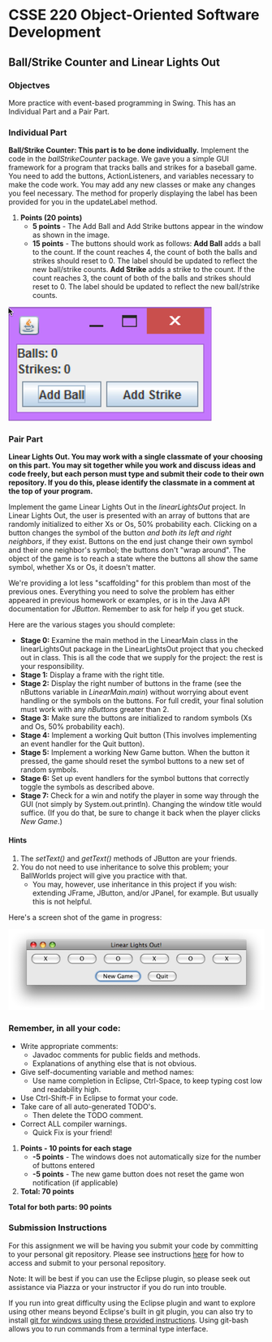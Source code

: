 # CSSE 220 Object-Oriented Software Development
## Ball/Strike Counter and Linear Lights Out
### Objectves
More practice with event-based programming in Swing. This has an Individual Part and a Pair Part.

### Individual Part
**Ball/Strike Counter: This part is to be done individually.**
Implement the code in the *ballStrikeCounter* package. We gave you a
simple GUI framework for a program that tracks balls and strikes for a
baseball game. You need to add the buttons, ActionListeners, and
variables necessary to make the code work. You may add any new classes
or make any changes you feel necessary. The method for properly
displaying the label has been provided for you in the updateLabel
method.
1. **Points (20 points)**
     * **5 points** - The Add Ball and Add Strike buttons appear in
       the window as shown in the image.
     * **15 points** - The buttons should work as follows: **Add
     Ball** adds a ball to the count. If the count reaches 4, the
     count of both the balls and strikes should reset to 0. The label
     should be updated to reflect the new ball/strike counts. **Add
     Strike** adds a strike to the count. If the count reaches 3, the
     count of both of the balls and strikes
     should reset to 0. The label should be updated to reflect the new ball/strike counts.  

 ![alt text](ballstrike.png)


### Pair Part
**Linear Lights Out. You may work with a single classmate of your
choosing on this part. You may sit together while you work and discuss
ideas and code freely, but each person must type and submit their code
to their own repository.
If you do this, please identify the classmate in a comment at the top of your program.**  

Implement the game Linear Lights Out in the *linearLightsOut*
project. In Linear Lights Out, the user is presented with an array of
buttons that are randomly initialized to either Xs or Os, 50%
probability each. Clicking on a button changes the symbol of the
button *and both its left and right neighbors*, if they exist. Buttons
on the end just change their own symbol and their one neighbor's
symbol; the buttons don't "wrap around". The object of the game is to
reach a state where the buttons all show the same symbol, whether Xs
or Os, it doesn't matter.

We're providing a lot less "scaffolding" for this problem than most of
the previous ones. Everything you need to solve the problem has either
appeared in previous homework or examples, or is in the Java API
documentation for *JButton*.
Remember to ask for help if you get stuck.  

Here are the various stages you should complete:
- **Stage 0:** Examine the main method in the LinearMain class in the linearLightsOut package in the LinearLightsOut 
project that you checked out in class. This is all the code that we supply for the project: the rest is your responsibility.
- **Stage 1:** Display a frame with the right title.
- **Stage 2:** Display the right number of buttons in the frame (see the nButtons variable in *LinearMain.main*) 
without worrying about event handling or the symbols on the buttons. For full credit, your final solution must 
work with any *nButtons* greater than 2.
- **Stage 3:** Make sure the buttons are initialized to random symbols (Xs and Os, 50% probability each).
- **Stage 4:** Implement a working Quit button (This involves implementing an event handler for the Quit button).
- **Stage 5:** Implement a working New Game button. When the button it pressed, the game should reset the symbol 
buttons to a new set of random symbols.
- **Stage 6:** Set up event handlers for the symbol buttons that correctly toggle the symbols as described above.
- **Stage 7:** Check for a win and notify the player in some way through the GUI (not simply by System.out.println). 
Changing the window title would suffice. (If you do that, be sure to change it back when the player clicks *New Game*.)

#### Hints
1. The *setText()* and *getText()* methods of JButton are your friends.
2. You do not need to use inheritance to solve this problem; your BallWorlds project will give you practice with that.
    * You may, however, use inheritance in this project if you wish: extending JFrame, JButton, and/or JPanel, for example. 
But usually this is not helpful.

Here's a screen shot of the game in progress:

![alt text](LinearLightsOut.png)

### Remember, in all your code:

- Write appropriate comments:  
  * Javadoc comments for public fields and methods.
  * Explanations of anything else that is not obvious.
- Give self-documenting variable and method names:
    * Use name completion in Eclipse, Ctrl-Space, to keep typing cost low and readability high.
- Use Ctrl-Shift-F in Eclipse to format your code.
- Take care of all auto-generated TODO's.
    * Then delete the TODO comment.
- Correct ALL compiler warnings.
    * Quick Fix is your friend!
 1. **Points - 10 points for each stage**
    - **-5 points** - The windows does not automatically size for the number of buttons entered
    - **-5 points** - The new game button does not reset the game won notification (if applicable)
 2. **Total: 70 points**
 
**Total for both parts: 90 points**

### Submission Instructions
For this assignment we will be having you submit your code by committing
to your personal git repository. Please see instructions 
[here](../../Docs/using_your_repo.html) for how to access and submit to your personal repository.

Note: It will be best if you can use the Eclipse plugin, so please seek out assistance via Piazza or your instructor if you do run into trouble.

If you run into great difficulty using the Eclipse plugin and want to explore using other means beyond Eclipse's built in git plugin, you can also try to install
[git for windows using these provided instructions](../../Docs/using_your_repo.html). Using git-bash allows you to run commands from a terminal type interface.

